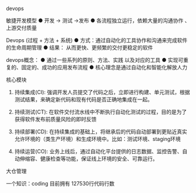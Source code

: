 devops

敏捷开发模型
● 开发  -> 测试  ->发布
● 各流程独立运行，依赖大量的沟通协作 、上游交付质量

Devops (过程 + 方法 + 系统)
● 方式：通过自动化的工具协作和沟通来完成软件的生命周期管理
● 结果： 从而更快、更频繁的交付更稳定的软件

devops概念：
● 通过一些系列的原则、方法、实践 以及对应的工具
● 实现可重复的、固定的、成功的应用发布流程
● 核心理念是通过自动化和智能化解放人力


核心模块

1. 持续集成(CI): 强调开发人员提交了代码之后，立即进行构建、单元测试，根据测试结果，来确定新代码和现有代码是否正确地集成在一起。

2. 持续测试(CT): 在软件交付流水线中不断执行自动化测试的过程，目的是为了获得软件发布前质量风险的即时反馈

3. 持续部署(CD): 在持续集成的基础上，将继承后的代码自动部署到更贴近真实允许环境的（类生产环境）和生成环境中。比如：测试环境、staging环境

4. 持续运营(CO): 业务上线后，通过自动化平台提供的日志数据、监控告警、自动伸缩容、健康检查等功能，保证线上环境的安全、可靠运行。



大仓管理

一个知识：coding 目前拥有 127530行代码行数
